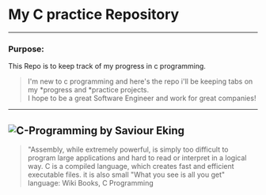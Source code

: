 # My C practice Repository
---
### Purpose:
This Repo is to keep track of my progress in c programming.  
>I'm new to c programming and here's the repo i'll be keeping tabs on my *progress and *practice projects.  
>I hope to be a great Software Engineer and work for great companies!
---
![C-Programming by Saviour Eking](https://wallpapercave.com/wp/wp3295258.png)
---

> "Assembly, while extremely powerful, is simply too difficult to program large applications and hard to read or interpret in a logical way. C is a compiled language, which creates fast and efficient executable files. it is also small "What you see is all you get" language:
>                         Wiki Books, C Programming
